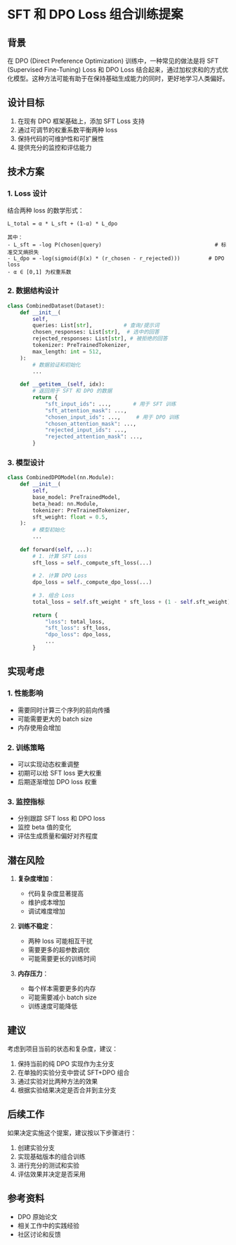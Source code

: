 # SFT 和 DPO Loss 组合训练提案

## 背景

在 DPO (Direct Preference Optimization) 训练中，一种常见的做法是将 SFT (Supervised Fine-Tuning) Loss 和 DPO Loss 结合起来，通过加权求和的方式优化模型。这种方法可能有助于在保持基础生成能力的同时，更好地学习人类偏好。

## 设计目标

1. 在现有 DPO 框架基础上，添加 SFT Loss 支持
2. 通过可调节的权重系数平衡两种 loss
3. 保持代码的可维护性和可扩展性
4. 提供充分的监控和评估能力

## 技术方案

### 1. Loss 设计

结合两种 loss 的数学形式：

```
L_total = α * L_sft + (1-α) * L_dpo

其中：
- L_sft = -log P(chosen|query)                                    # 标准交叉熵损失
- L_dpo = -log(sigmoid(β(x) * (r_chosen - r_rejected)))         # DPO loss
- α ∈ [0,1] 为权重系数
```

### 2. 数据结构设计

```python
class CombinedDataset(Dataset):
    def __init__(
        self,
        queries: List[str],          # 查询/提示词
        chosen_responses: List[str],  # 选中的回答
        rejected_responses: List[str], # 被拒绝的回答
        tokenizer: PreTrainedTokenizer,
        max_length: int = 512,
    ):
        # 数据验证和初始化
        ...
        
    def __getitem__(self, idx):
        # 返回用于 SFT 和 DPO 的数据
        return {
            "sft_input_ids": ...,       # 用于 SFT 训练
            "sft_attention_mask": ...,
            "chosen_input_ids": ...,     # 用于 DPO 训练
            "chosen_attention_mask": ...,
            "rejected_input_ids": ...,
            "rejected_attention_mask": ...,
        }
```

### 3. 模型设计

```python
class CombinedDPOModel(nn.Module):
    def __init__(
        self,
        base_model: PreTrainedModel,
        beta_head: nn.Module,
        tokenizer: PreTrainedTokenizer,
        sft_weight: float = 0.5,
    ):
        # 模型初始化
        ...
        
    def forward(self, ...):
        # 1. 计算 SFT Loss
        sft_loss = self._compute_sft_loss(...)
        
        # 2. 计算 DPO Loss
        dpo_loss = self._compute_dpo_loss(...)
        
        # 3. 组合 Loss
        total_loss = self.sft_weight * sft_loss + (1 - self.sft_weight) * dpo_loss
        
        return {
            "loss": total_loss,
            "sft_loss": sft_loss,
            "dpo_loss": dpo_loss,
            ...
        }
```

## 实现考虑

### 1. 性能影响
- 需要同时计算三个序列的前向传播
- 可能需要更大的 batch size
- 内存使用会增加

### 2. 训练策略
- 可以实现动态权重调整
- 初期可以给 SFT loss 更大权重
- 后期逐渐增加 DPO loss 权重

### 3. 监控指标
- 分别跟踪 SFT loss 和 DPO loss
- 监控 beta 值的变化
- 评估生成质量和偏好对齐程度

## 潜在风险

1. **复杂度增加**：
   - 代码复杂度显著提高
   - 维护成本增加
   - 调试难度增加

2. **训练不稳定**：
   - 两种 loss 可能相互干扰
   - 需要更多的超参数调优
   - 可能需要更长的训练时间

3. **内存压力**：
   - 每个样本需要更多的内存
   - 可能需要减小 batch size
   - 训练速度可能降低

## 建议

考虑到项目当前的状态和复杂度，建议：

1. 保持当前的纯 DPO 实现作为主分支
2. 在单独的实验分支中尝试 SFT+DPO 组合
3. 通过实验对比两种方法的效果
4. 根据实验结果决定是否合并到主分支

## 后续工作

如果决定实施这个提案，建议按以下步骤进行：

1. 创建实验分支
2. 实现基础版本的组合训练
3. 进行充分的测试和实验
4. 评估效果并决定是否采用

## 参考资料

- DPO 原始论文
- 相关工作中的实践经验
- 社区讨论和反馈 